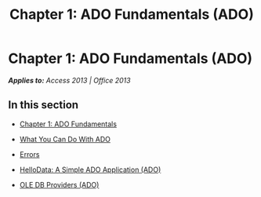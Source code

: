 ﻿---
title: 'Chapter 1: ADO Fundamentals (ADO)'
TOCTitle: 'Chapter 1: ADO Fundamentals'
ms:assetid: 8ec557fe-21c8-4cc2-9403-a37ec8294486
ms:mtpsurl: https://msdn.microsoft.com/en-us/library/JJ249628(v=office.15)
ms:contentKeyID: 48546292
ms.date: 09/18/2015
mtps_version: v=office.15
---

# Chapter 1: ADO Fundamentals (ADO)


_**Applies to:** Access 2013 | Office 2013_

## In this section

  - [Chapter 1: ADO Fundamentals](chapter-1-ado-fundamentals.md)

  - [What You Can Do With ADO](what-you-can-do-with-ado.md)

  - [Errors](errors.md)

  - [HelloData: A Simple ADO Application (ADO)](hellodata-a-simple-ado-application-ado.md)

  - [OLE DB Providers (ADO)](ole-db-providers-ado.md)

